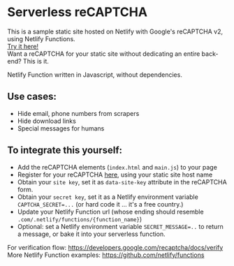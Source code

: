 # Serverless reCAPTCHA

This is a sample static site hosted on Netlify with Google's reCAPTCHA v2, using Netlify Functions.  
[Try it here!](https://serverless-captcha.netlify.com/)  
Want a reCAPTCHA for your static site without dedicating an entire back-end? This is it.

Netlify Function written in Javascript, without dependencies.

## Use cases:
 - Hide email, phone numbers from scrapers
 - Hide download links
 - Special messages for humans


## To integrate this yourself:
 - Add the reCAPTCHA elements (`index.html` and `main.js`) to your page
 - Register for your reCAPTCHA [here](https://www.google.com/recaptcha/admin/create), using your static site host name
 - Obtain your `site key`, set it as `data-site-key` attribute in the reCAPTCHA form.
 - Obtain your `secret key`, set it as a Netlify environment variable `CAPTCHA_SECRET=...` (or hard code it ... it's a free country.)
 - Update your Netlify Function url (whose ending should resemble `.com/.netlify/functions/{function_name}`)
 - Optional: set a Netlify environment variable `SECRET_MESSAGE=..` to return a message, or bake it into your serverless function.
 
 
For verification flow: https://developers.google.com/recaptcha/docs/verify  
More Netlify Function examples: https://github.com/netlify/functions
